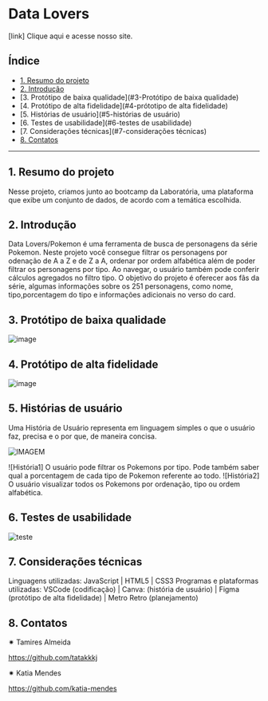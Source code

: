 # Data Lovers

[link] Clique aqui e acesse nosso site.

## Índice


* [1. Resumo do projeto](#1-resumo-do-projeto)
* [2. Introdução](#2-Introdução)
* [3. Protótipo de baixa qualidade](#3-Protótipo de baixa qualidade)
* [4. Protótipo de alta fidelidade](#4-prótotipo de alta fidelidade)
* [5. Histórias de usuário](#5-histórias de usuário)
* [6. Testes de usabilidade](#6-testes de usabilidade)
* [7. Considerações técnicas](#7-considerações técnicas)
* [8. Contatos ](#8-contatos )

***


## 1. Resumo do projeto


  Nesse projeto, criamos junto ao bootcamp da Laboratória, uma plataforma que exibe um conjunto de dados, de acordo com a temática escolhida.


## 2. Introdução


Data Lovers/Pokemon é uma ferramenta de busca de personagens da série Pokemon. Neste projeto você consegue filtrar os personagens por odenação de A a Z e de Z a A, ordenar por ordem alfabética além de poder filtrar os personagens por tipo. Ao navegar, o usuário também pode conferir cálculos agregados no filtro tipo.
 O objetivo do projeto é oferecer aos fãs da série, algumas informações sobre os 251 personagens, como nome, tipo,porcentagem do tipo e informações adicionais no verso do card.


## 3. Protótipo  de baixa qualidade


![image](https://user-images.githubusercontent.com/120331438/226964766-4719b72e-e569-4dca-a4c2-c060a56be01d.png)


## 4. Protótipo de alta fidelidade

 
![image](https://user-images.githubusercontent.com/120331438/226963649-698e1c7f-9bce-4afb-8110-c278fc550db1.png)


## 5. Histórias de usuário


Uma História de Usuário representa em linguagem simples o que o usuário faz, precisa e o por que, de maneira concisa. 

![IMAGEM](https://user-images.githubusercontent.com/120331438/226704120-c9b153d3-5c43-4685-963c-94576c3577ff.png)

![História1] O usuário pode filtrar os Pokemons por tipo. Pode também saber qual a porcentagem de cada tipo de Pokemon referente ao todo.
![História2] O usuário visualizar todos os Pokemons por ordenação, tipo ou ordem alfabética.


## 6. Testes de usabilidade


![teste](https://user-images.githubusercontent.com/120331438/226703616-f490204b-9a03-401f-b34b-2f2eb2b4ac0c.png)


## 7. Considerações técnicas

Linguagens utilizadas: JavaScript | HTML5 | CSS3
Programas e plataformas utilizadas: VSCode (codificação) | Canva: (história de usuário) | Figma (protótipo de alta fidelidade) | Metro Retro (planejamento)

## 8. Contatos 

✷ Tamires Almeida

https://github.com/tatakkkj

✷ Katia Mendes

https://github.com/katia-mendes



